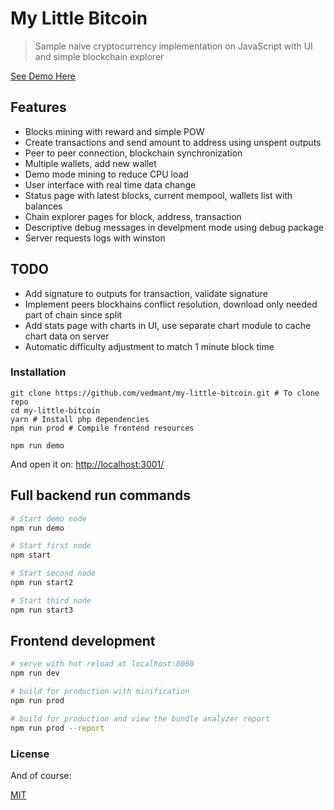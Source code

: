 # My Little Bitcoin

> Sample naive cryptocurrency implementation on JavaScript with UI and simple blockchain explorer

[See Demo Here](http://my-little-bitcoin.vedmant.com/)

## Features

- Blocks mining with reward and simple POW 
- Create transactions and send amount to address using unspent outputs
- Peer to peer connection, blockchain synchronization
- Multiple wallets, add new wallet
- Demo mode mining to reduce CPU load
- User interface with real time data change
- Status page with latest blocks, current mempool, wallets list with balances
- Chain explorer pages for block, address, transaction
- Descriptive debug messages in develpment mode using debug package
- Server requests logs with winston

## TODO

- Add signature to outputs for transaction, validate signature
- Implement peers blockhains conflict resolution, download only needed part of chain since split
- Add stats page with charts in UI, use separate chart module to cache chart data on server
- Automatic difficulty adjustment to match 1 minute block time

### Installation ###

```
git clone https://github.com/vedmant/my-little-bitcoin.git # To clone repo
cd my-little-bitcoin
yarn # Install php dependencies
npm run prod # Compile frontend resources

npm run demo
```

And open it on: [http://localhost:3001/](http://localhost:3001/)

## Full backend run commands

``` bash
# Start demo node
npm run demo

# Start first node
npm start

# Start second node
npm run start2

# Start third node
npm run start3
```

## Frontend development

``` bash
# serve with hot reload at localhost:8080
npm run dev

# build for production with minification
npm run prod

# build for production and view the bundle analyzer report
npm run prod --report
```
 
### License ###

And of course:

[MIT](LICENSE.md)
